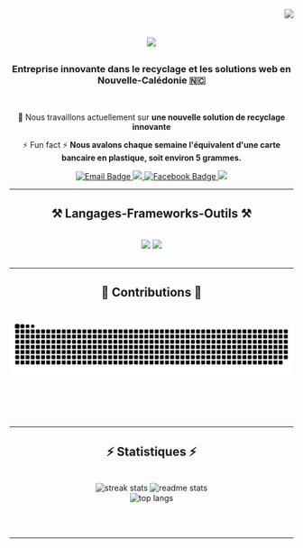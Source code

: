 <img align="right" src="https://visitor-badge.laobi.icu/badge?page_id=Krysto-nc-dev.Krysto-nc-dev" />

<h1 align="center">
    <img src="https://readme-typing-svg.herokuapp.com/?font=Righteous&size=35&center=true&vCenter=true&width=500&height=70&duration=4000&lines=Bienvenue!+👋;+Nous+sommes+Krysto!;" />
</h1>

<h3 align="center">Entreprise innovante dans le recyclage et les solutions web en Nouvelle-Calédonie 🇳🇨</h3>

<br/>

<div align="center">
 
 🔭 Nous travaillons actuellement sur **une nouvelle solution de recyclage innovante**
 
⚡ Fun fact ⚡ **Nous avalons chaque semaine l'équivalent d'une carte bancaire en plastique, soit environ 5 grammes.**

</div>
 
<div align="center"> 
<a href="mailto:krysto.dev@gmail.com">
    <img src="https://img.shields.io/badge/Email-333333?style=for-the-badge&logo=maildotru&logoColor=white" alt="Email Badge"/>
</a>

  <a href="https://nc.linkedin.com/company/krysto-nc" target="_blank">
    <img src="https://img.shields.io/badge/LinkedIn-0077B5?style=for-the-badge&logo=linkedin&logoColor=white" target="_blank" />
  </a>

  <a href="https://www.facebook.com/Krysto.noumea" target="_blank">
    <img src="https://img.shields.io/badge/Facebook-1877F2?style=for-the-badge&logo=facebook&logoColor=white" alt="Facebook Badge"/>
</a>

  <a href="https://krysto-nc.github.io" target="_blank">
     <img src="https://img.shields.io/badge/Portfolio-FF5722?style=for-the-badge&logo=todoist&logoColor=white" target="_blank" />
  </a>
</div>

<hr/>
 
<h2 align="center">⚒️ Langages-Frameworks-Outils ⚒️</h2>
<br/>
<div align="center">
    <img src="https://skillicons.dev/icons?i=react,bootstrap,mui,html,css,sass,vscode,github,figma,tailwind,git,postman" />
    <img src="https://skillicons.dev/icons?i=nodejs,javascript,typescript,express,mongodb,nextjs,mysql,powerbi" /><br>
</div>

<br/>
<hr/>

<div align="center">
  <h2>🐍 Contributions 🐍</h2>
  <br>
  <img alt="snake eating my contributions" src="https://raw.githubusercontent.com/Krysto-nc-dev/Krysto-nc-dev/output/github-contribution-grid-snake.svg" />
  
  <br/><br/><br/>
</div>

<hr/>

<h2 align="center">⚡ Statistiques ⚡</h2>
<br>
<div align=center>
  <img width=390 src="https://streak-stats.demolab.com/?user=Krysto-nc-dev&count_private=true&theme=react&locale=fr&border_radius=10" alt="streak stats"/>
  <img width=390 src="https://github-readme-stats.vercel.app/api?username=Krysto-nc-dev&count_private=true&show_icons=true&theme=react&locale=fr&rank_icon=github&border_radius=10" alt="readme stats" />
  <br/>
  <img width=325 align="center" src="https://github-readme-stats.vercel.app/api/top-langs/?username=Krysto-nc-dev&hide=HTML&langs_count=8&layout=compact&theme=react&locale=fr&border_radius=10&size_weight=0.5&count_weight=0.5&exclude_repo=github-readme-stats" alt="top langs" />
</div>

<br/><br/>

<hr/>

<br/>

<!-- <div align="center">
<a href='https://ko-fi.com/V7V4RAK9C' target='_blank'><img height='64' style='border:0px;height:64px;' src='https://storage.ko-fi.com/cdn/kofi1.png?v=3' border='0' alt='Buy Me a Coffee at ko-fi.com' /></a>
</div> -->

<br/>
